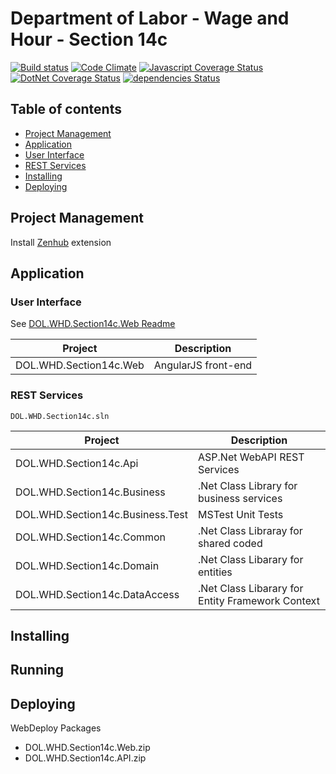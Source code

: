 # Department of Labor - Wage and Hour - Section 14c

[![Build status](https://ci.appveyor.com/api/projects/status/gmq5jhbib0ug3rat?svg=true)](https://ci.appveyor.com/project/DOL-WHD-Section14c/master) 
[![Code Climate](https://codeclimate.com/github/AppliedIS/dol-whd-14c/badges/gpa.svg)](https://codeclimate.com/github/AppliedIS/dol-whd-14c) 
[![Javascript Coverage Status](https://coveralls.io/repos/github/AppliedIS/dol-whd-14c/badge.svg?branch=master)](https://coveralls.io/github/AppliedIS/dol-whd-14c?branch=master)
[![DotNet Coverage Status](http://dol-whd-section14c-coverage-dev.azurewebsites.net/badge_combined.svg)](https://david-dm.org/AppliedIS/dol-whd-14c?path=DOL.WHD.Section14c.Web)
[![dependencies Status](https://david-dm.org/AppliedIS/dol-whd-14c/status.svg?path=DOL.WHD.Section14c.Web)](http://dol-whd-section14c-coverage-dev.azurewebsites.net/)

## Table of contents

 - [Project Management](#project-management)
 - [Application](#application)
  - [User Interface](#user-interface)
  - [REST Services](#rest-services)
 - [Installing](#installing)
 - [Deploying](#deploying)

## Project Management

Install [Zenhub](https://www.zenhub.com/) extension

## Application

### User Interface

See [DOL.WHD.Section14c.Web Readme](DOL.WHD.Section14c.Web/Readme.md)

| Project | Description     
| --- | --- 
DOL.WHD.Section14c.Web | AngularJS front-end

### REST Services
```
DOL.WHD.Section14c.sln
```
| Project | Description     
| --- | --- 
DOL.WHD.Section14c.Api | ASP.Net WebAPI REST Services
DOL.WHD.Section14c.Business | .Net Class Library for business services
DOL.WHD.Section14c.Business.Test | MSTest Unit Tests
DOL.WHD.Section14c.Common | .Net Class Libraray for shared coded
DOL.WHD.Section14c.Domain | .Net Class Libarary for entities
DOL.WHD.Section14c.DataAccess | .Net Class Libarary for Entity Framework Context

## Installing

## Running

## Deploying

WebDeploy Packages

- DOL.WHD.Section14c.Web.zip
- DOL.WHD.Section14c.API.zip


